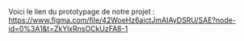 Voici le lien du prototypage de notre projet : https://www.figma.com/file/42WoeHz6aictJmAIAyDSRU/SAE?node-id=0%3A1&t=ZkYlxRnsOCkUzFA8-1
